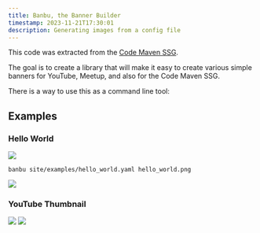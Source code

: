 ```yaml
---
title: Banbu, the Banner Builder
timestamp: 2023-11-21T17:30:01
description: Generating images from a config file
---
```


This code was extracted from the [Code Maven SSG](https://ssg.code-maven.com/).

The goal is to create a library that will make it easy to create various simple banners for YouTube, Meetup, and also for the Code Maven SSG.

There is a way to use this as a command line tool:

## Examples

### Hello World

![](examples/hello_world.yaml)

```banbu site/examples/hello_world.yaml hello_world.png```

![](examples/hello_world.png)


### YouTube Thumbnail

![](examples/youtube_thumbnail_text_background.yaml)
![](examples/youtube_thumbnail_text_background.png)
